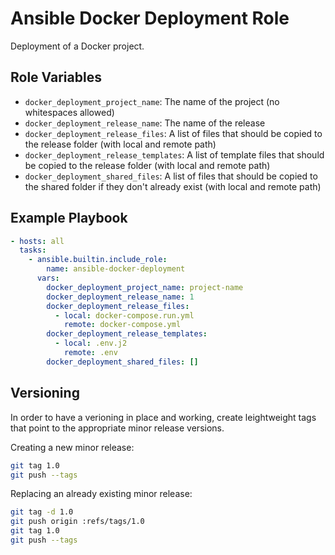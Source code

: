Ansible Docker Deployment Role
==============================

Deployment of a Docker project.

## Role Variables

- `docker_deployment_project_name`: The name of the project (no whitespaces allowed)
- `docker_deployment_release_name`: The name of the release
- `docker_deployment_release_files`: A list of files that should be copied to the release folder (with local and remote path)
- `docker_deployment_release_templates`: A list of template files that should be copied to the release folder (with local and remote path)
- `docker_deployment_shared_files`: A list of files that should be copied to the shared folder if they don't already exist (with local and remote path)

## Example Playbook

```yaml
- hosts: all
  tasks:
    - ansible.builtin.include_role:
        name: ansible-docker-deployment
      vars:
        docker_deployment_project_name: project-name
        docker_deployment_release_name: 1
        docker_deployment_release_files:
          - local: docker-compose.run.yml
            remote: docker-compose.yml
        docker_deployment_release_templates:
          - local: .env.j2
            remote: .env
        docker_deployment_shared_files: []
```

## Versioning

In order to have a verioning in place and working, create leightweight tags that point to the appropriate minor release versions.

Creating a new minor release:

```bash
git tag 1.0
git push --tags
```

Replacing an already existing minor release:

```bash
git tag -d 1.0
git push origin :refs/tags/1.0
git tag 1.0
git push --tags
```
